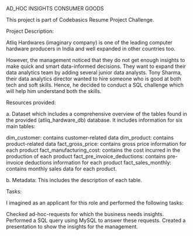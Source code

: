 AD_HOC INSIGHTS CONSUMER GOODS

This project is part of Codebasics Resume Project Challenge.
                  
Project Description:

Atliq Hardwares (imaginary company) is one of the leading computer hardware producers in India and well expanded in other countries too.

However, the management noticed that they do not get enough insights to make quick and smart data-informed decisions. They want to expand their data analytics team by adding several junior data analysts. Tony Sharma, their data analytics director wanted to hire someone who is good at both tech and soft skills. Hence, he decided to conduct a SQL challenge which will help him understand both the skills.

Resources provided:

a. Dataset which includes a comprehensive overview of the tables found in the provided (atliq_hardware_db) database. It includes information for six main tables:

dim_customer: contains customer-related data
dim_product: contains product-related data
fact_gross_price: contains gross price information for each product
fact_manufacturing_cost: contains the cost incurred in the production of each product
fact_pre_invoice_deductions: contains pre-invoice deductions information for each product
fact_sales_monthly: contains monthly sales data for each product.

b. Metadata: This includes the description of each table.

Tasks:

I imagined as an applicant for this role and performed the following tasks:

Checked ad-hoc-requests for which the business needs insights.
Performed a SQL query using MySQL to answer these requests.
Created a presentation to show the insights for the management.
